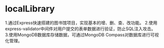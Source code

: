 # localLibrary
1.通过Express快速搭建的图书馆项目，实现基本的增、删、查、改功能。
2.使用express-validator中间件对用户提交的表单数据进行验证，防止SQL注入攻击。
3.使用MongoDB数据库存储数据，可通过MongoDB Compass对数据库进行可视化管理。
